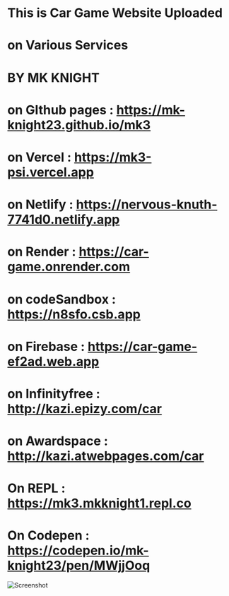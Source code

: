 # This is Car Game Website Uploaded 
# on Various Services

#    BY MK KNIGHT 

# on GIthub pages : https://mk-knight23.github.io/mk3

# on Vercel : https://mk3-psi.vercel.app

# on Netlify : https://nervous-knuth-7741d0.netlify.app

# on Render : https://car-game.onrender.com

# on codeSandbox : https://n8sfo.csb.app

# on Firebase : https://car-game-ef2ad.web.app

# on Infinityfree : http://kazi.epizy.com/car

# on Awardspace : http://kazi.atwebpages.com/car

# On REPL : https://mk3.mkknight1.repl.co

# On Codepen : https://codepen.io/mk-knight23/pen/MWjjOoq

![Screenshot](car-ss.png)
